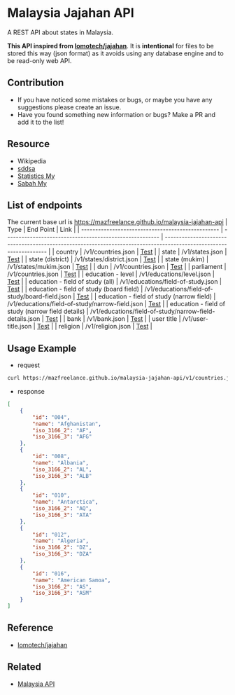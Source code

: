 # Malaysia Jajahan API

A REST API about states in Malaysia.

**This API inspired from [lomotech/jajahan](https://github.com/lomotech/jajahan)**. It is **intentional** for files to be stored this way (json format) as it avoids using any database engine and to be read-only web API.

## Contribution

- If you have noticed some mistakes or bugs, or maybe you have any suggestions please create an issue.
- Have you found something new information or bugs? Make a PR and add it to the list!

## Resource

- Wikipedia
- [sddsa](http://sddsa.mampu.gov.my/)
- [Statistics My](http://statistics.gov.my/)
- [Sabah My](http://www.sabah.gov.my/)

## List of endpoints

The current base url is https://mazfreelance.github.io/malaysia-jajahan-api
| Type                                              | End Point                                               | Link                                                                                                               |
| ------------------------------------------------- | ------------------------------------------------------- | ------------------------------------------------------------------------------------------------------------------ |
| country                                           | /v1/countries.json                                      | [Test](https://mazfreelance.github.io/malaysia-jajahan-api/v1/countries.json)                                      |
| state                                             | /v1/states.json                                         | [Test](https://mazfreelance.github.io/malaysia-jajahan-api/v1/states.json)                                         |
| state (district)                                  | /v1/states/district.json                                | [Test](https://mazfreelance.github.io/malaysia-jajahan-api/v1/states/district.json)                                |
| state (mukim)                                     | /v1/states/mukim.json                                   | [Test](https://mazfreelance.github.io/malaysia-jajahan-api/v1/states/mukim.json)                                   |
| dun                                               | /v1/countries.json                                      | [Test](https://mazfreelance.github.io/malaysia-jajahan-api/v1/dun.json)                                            |
| parliament                                        | /v1/countries.json                                      | [Test](https://mazfreelance.github.io/malaysia-jajahan-api/v1/parliament.json)                                     |
| education - level                                 | /v1/educations/level.json                               | [Test](https://mazfreelance.github.io/malaysia-jajahan-api/v1/educations/level.json)                               |
| education - field of study (all)                  | /v1/educations/field-of-study.json                      | [Test](https://mazfreelance.github.io/malaysia-jajahan-api/v1/educations/field-of-study.json)                      |
| education - field of study (board field)          | /v1/educations/field-of-study/board-field.json          | [Test](https://mazfreelance.github.io/malaysia-jajahan-api/v1/educations/field-of-study/board-field.json)          |
| education - field of study (narrow field)         | /v1/educations/field-of-study/narrow-field.json         | [Test](https://mazfreelance.github.io/malaysia-jajahan-api/v1/educations/field-of-study/narrow-field.json)         |
| education - field of study (narrow field details) | /v1/educations/field-of-study/narrow-field-details.json | [Test](https://mazfreelance.github.io/malaysia-jajahan-api/v1/educations/field-of-study/narrow-field-details.json) |
| bank                                              | /v1/bank.json                                           | [Test](https://mazfreelance.github.io/malaysia-jajahan-api/v1/bank.json)                                           |
| user title                                        | /v1/user-title.json                                     | [Test](https://mazfreelance.github.io/malaysia-jajahan-api/v1/user-title.json)                                     |
| religion                                          | /v1/religion.json                                       | [Test](https://mazfreelance.github.io/malaysia-jajahan-api/v1/religion.json)                                       |

## Usage Example

- request

```bash
curl https://mazfreelance.github.io/malaysia-jajahan-api/v1/countries.json
```

- response

```json
[
    {
        "id": "004",
        "name": "Afghanistan",
        "iso_3166_2": "AF",
        "iso_3166_3": "AFG"
    },
    {
        "id": "008",
        "name": "Albania",
        "iso_3166_2": "AL",
        "iso_3166_3": "ALB"
    },
    {
        "id": "010",
        "name": "Antarctica",
        "iso_3166_2": "AQ",
        "iso_3166_3": "ATA"
    },
    {
        "id": "012",
        "name": "Algeria",
        "iso_3166_2": "DZ",
        "iso_3166_3": "DZA"
    },
    {
        "id": "016",
        "name": "American Samoa",
        "iso_3166_2": "AS",
        "iso_3166_3": "ASM"
    }
]
```

## Reference
- [lomotech/jajahan](https://github.com/lomotech/jajahan)

## Related
- [Malaysia API](https://jianliew.me/malaysia-api/)
